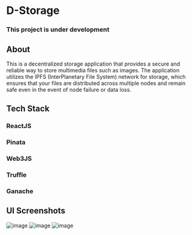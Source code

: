 # D-Storage
### This project is under development

## About
This is a decentralized storage application that provides a secure and reliable way to store multimedia files such as images. The application utilizes the IPFS (InterPlanetary File System) network for storage, which ensures that your files are distributed across multiple nodes and remain safe even in the event of node failure or data loss.
## Tech Stack
### ReactJS
### Pinata
### Web3JS
### Truffle
### Ganache
## UI Screenshots
![image](https://user-images.githubusercontent.com/91469717/233347609-046a2278-1d41-4945-af37-22e75e8bbd95.png)
![image](https://user-images.githubusercontent.com/91469717/233347411-4fddf3a9-4531-4279-ba51-0e748bfe6f90.png)
![image](https://user-images.githubusercontent.com/91469717/233347857-6e75e5a1-91da-4aa9-bd53-f42966d49a9c.png)



